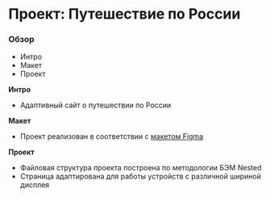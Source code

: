 # Проект: Путешествие по России

### Обзор
* Интро
* Макет
* Проект

**Интро**

* Адаптивный сайт о путешествии по России

**Макет**

* Проект реализован в соответствии с [макетом Figma](https://www.figma.com/file/5S2WSbEFL6awjVWJ0NWL8Q/Sprint-3_-Russia-_-desktop-mobile?node-id=28503%3A0)

**Проект**

* Файловая структура проекта построена по методологии БЭМ Nested
* Страница адаптирована для работы устройств с различной шириной дисплея